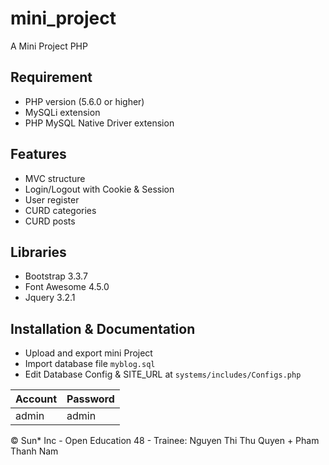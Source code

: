 # mini_project
A Mini Project PHP
## Requirement
- PHP version (5.6.0 or higher)
- MySQLi extension
- PHP MySQL Native Driver extension

## Features
- MVC structure
- Login/Logout with Cookie & Session
- User register
- CURD categories
- CURD posts

## Libraries
- Bootstrap 3.3.7
- Font Awesome 4.5.0
- Jquery 3.2.1

## Installation & Documentation
- Upload and export mini Project
- Import database file `myblog.sql`
- Edit Database Config & SITE_URL at `systems/includes/Configs.php`


| Account     | Password    |
| ----------- | ----------- |
| admin       | admin       |

&copy; Sun* Inc - Open Education 48 - Trainee: Nguyen Thi Thu Quyen + Pham Thanh Nam
